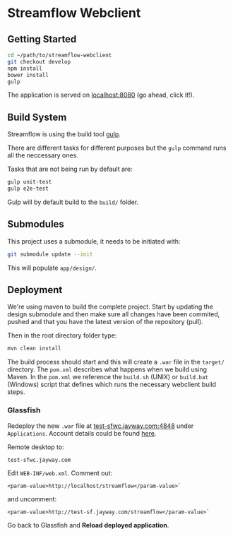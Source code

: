 # Streamflow Webclient

## Getting Started

```bash
cd ~/path/to/streamflow-webclient
git checkout develop
npm install
bower install
gulp
```

The application is served on [localhost:8080](localhost:8080) (go ahead, click it!).

## Build System

Streamflow is using the build tool [gulp](https://github.com/gulpjs/gulp/blob/master/docs/README.md).

There are different tasks for different purposes but the `gulp` command runs all
the neccessary ones.

Tasks that are not being run by default are:

```bash
gulp unit-test
gulp e2e-test
```

Gulp will by default build to the `build/` folder.

## Submodules

This project uses a submodule, it needs to be initiated with:

```bash
git submodule update --init
```

This will populate `app/design/`.

## Deployment

We're using maven to build the complete project.
Start by updating the design submodule and then make sure all changes have been commited, pushed and that you have the latest version of the repository (pull).

Then in the root directory folder type:

```bash
mvn clean install
```

The build process should start and this will create a `.war` file in the `target/` directory.
The `pom.xml` describes what happens when we build using Maven.
In the `pom.xml` we reference the `build.sh` (UNIX) or `build.bat` (Windows) script that defines which runs the necessary webclient build steps.

### Glassfish

Redeploy the new `.war` file at [test-sfwc.jayway.com:4848](test-sfwc.jayway.com:4848) under `Applications`. Account details could be found [here](https://confluence.jayway.com/display/streamsource/Windows+server+tips+and+tricks).

Remote desktop to:

```
test-sfwc.jayway.com
```

Edit `WEB-INF/web.xml`. Comment out:

```
<param-value>http://localhost/streamflow</param-value>`
```

and uncomment:

```
<param-value>http://test-sf.jayway.com/streamflow</param-value>`
```

Go back to Glassfish and **Reload deployed application**.

